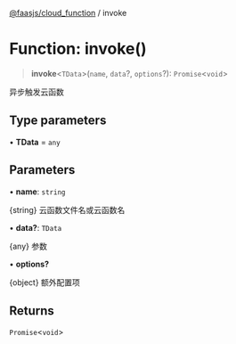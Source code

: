 [@faasjs/cloud_function](../README.md) / invoke

# Function: invoke()

> **invoke**\<`TData`\>(`name`, `data`?, `options`?): `Promise`\<`void`\>

异步触发云函数

## Type parameters

• **TData** = `any`

## Parameters

• **name**: `string`

{string} 云函数文件名或云函数名

• **data?**: `TData`

{any} 参数

• **options?**

{object} 额外配置项

## Returns

`Promise`\<`void`\>
